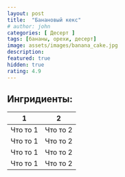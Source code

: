 ```yaml
---
layout: post
title:  "Банановый кекс"
# author: john
categories: [ Десерт ]
tags: [бананы, орехи, десерт]
image: assets/images/banana_cake.jpg
description:
featured: true
hidden: true
rating: 4.9
---
```


## Ингридиенты:

| **1**    | **2**    |
|----------|----------|
| Что то 1 | Что то 2 |
| Что то 1 | Что то 2 |
| Что то 1 | Что то 2 |
| Что то 1 | Что то 2 |